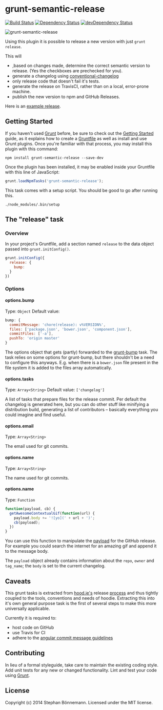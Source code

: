 # grunt-semantic-release
[![Build Status](https://travis-ci.org/boennemann/grunt-semantic-release.svg)](https://travis-ci.org/boennemann/grunt-semantic-release)
[![Dependency Status](https://david-dm.org/boennemann/grunt-semantic-release.svg)](https://david-dm.org/boennemann/grunt-semantic-release)
[![devDependency Status](https://david-dm.org/boennemann/grunt-semantic-release/dev-status.svg)](https://david-dm.org/boennemann/grunt-semantic-release#info=devDependencies)

![grunt-semantic-release](https://cloud.githubusercontent.com/assets/908178/3786831/72e2b5ea-19e7-11e4-9ad2-b382adb4dea8.png)

Using this plugin it is possible to release a new version with just `grunt release`.

This will
- ,based on changes made, determine the correct semantic version to release. (Yes the checkboxes are prechecked for you).
- generate a changelog using [conventional-changelog](https://www.npmjs.org/package/conventional-changelog)
- only release code that doesn't fail it's tests.
- generate the release on TravisCI, rather than on a local, error-prone machine.
- publish the new version to npm and GitHub Releases.

Here is an [example release](https://github.com/hoodiehq/hoodie-cli/releases/tag/v0.5.5).

## Getting Started
If you haven't used [Grunt](http://gruntjs.com/) before, be sure to check out the [Getting Started](http://gruntjs.com/getting-started) guide, as it explains how to create a [Gruntfile](http://gruntjs.com/sample-gruntfile) as well as install and use Grunt plugins. Once you're familiar with that process, you may install this plugin with this command:

```shell
npm install grunt-semantic-release --save-dev
```

Once the plugin has been installed, it may be enabled inside your Gruntfile with this line of JavaScript:

```js
grunt.loadNpmTasks('grunt-semantic-release');
```

This task comes with a setup script. You should be good to go after running this.

```shell
./node_modules/.bin/setup
```

## The "release" task

### Overview
In your project's Gruntfile, add a section named `release` to the data object passed into `grunt.initConfig()`.

```js
grunt.initConfig({
  release: {
    bump: 
  }
})
```

### Options

#### options.bump
Type: `Object`
Default value:
```js
bump: {
  commitMessage: 'chore(release): v%VERSION%',
  files: ['package.json', 'bower.json', 'component.json'],
  commitFiles: ['-a'],
  pushTo: 'origin master'
}
```

The options object that gets (partly) forwarded to the [grunt-bump](https://github.com/vojtajina/grunt-bump) task.
The task relies on some options for grunt-bump, but there shouldn't be a need to configure this anyways. E.g. when there is a `bower.json` file present in the file system it is added to the files array automatically.

#### options.tasks
Type: `Array<String>`
Default value: `['changelog']`

A list of tasks that prepare files for the release commit.
Per default the changelog is generated here, but you can do other stuff like minifying a distribution build, generating a list of contributors – basically everything you could imagine and find useful. 

#### options.email
Type: `Array<String>`

The email used for git commits.

#### options.name
Type: `Array<String>`

The name used for git commits.

#### options.name
Type: `Function`

```js
function(payload, cb) {
  getAwesomeContextualGif(function(url) {
    payload.body += '![yo](' + url + ')';
    cb(payload);
  })
}
```

You can use this function to manipulate the [payload](https://mikedeboer.github.io/node-github/#releases.prototype.createRelease) for the GitHub release.
For example you could search the internet for an amazing gif and append it to the message body.

The `payload` object already contains information about the `repo`, `owner` and `tag_name`; the `body` is set to the current changelog. 

## Caveats
This grunt tasks is extracted from [hood.ie's](http://hood.ie) release [process](https://github.com/hoodiehq/grunt-release-hoodie) and thus tightly coupled to the tools, conventions and needs of hoodie.
Extracting this into it's own general purpose task is the first of several steps to make this more universally applicable.

Currently it is required to:
- host code on GitHub
- use Travis for CI
- adhere to the [angular commit message guidelines](https://github.com/angular/angular.js/blob/master/CONTRIBUTING.md#-git-commit-guidelines)

## Contributing
In lieu of a formal styleguide, take care to maintain the existing coding style. Add unit tests for any new or changed functionality. Lint and test your code using [Grunt](http://gruntjs.com/).

## License
Copyright (c) 2014 Stephan Bönnemann. Licensed under the MIT license.
